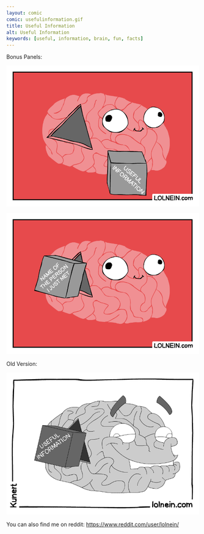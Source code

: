 ```yaml
---
layout: comic
comic: usefulinformation.gif
title: Useful Information
alt: Useful Information
keywords: [useful, information, brain, fun, facts]
---
```


Bonus Panels:

![Useful Information Bonus](/images/usefulinformation_bonus.gif)

![Useful Information Bonus 2](/images/usefulinformation_name.gif)





Old Version:

![Useful Information Old](/images/usefulinformation_old.gif)

You can also find me on reddit: https://www.reddit.com/user/lolnein/
